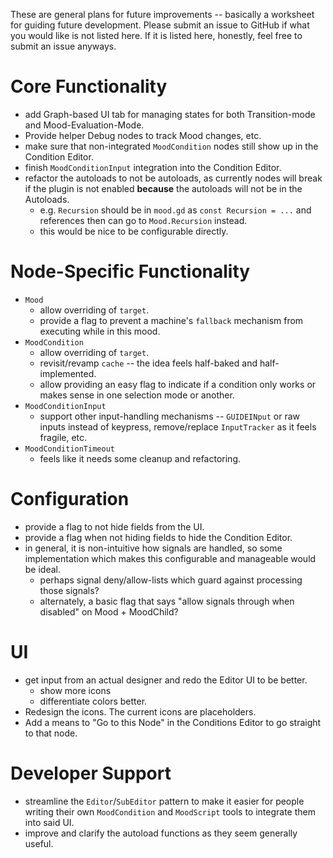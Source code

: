 These are general plans for future improvements -- basically a worksheet for guiding future development. Please submit an issue to GitHub if what you would like is not listed here. If it is listed here, honestly, feel free to submit an issue anyways.
# Core Functionality

* add Graph-based UI tab for managing states for both Transition-mode and Mood-Evaluation-Mode.
* Provide helper Debug nodes to track Mood changes, etc.
* make sure that non-integrated `MoodCondition` nodes still show up in the Condition Editor.
* finish `MoodConditionInput` integration into the Condition Editor.
* refactor the autoloads to not be autoloads, as currently nodes will break if the plugin is not enabled **because** the autoloads will not be in the Autoloads.
	* e.g. `Recursion` should be in `mood.gd` as `const Recursion = ...` and references then can go to `Mood.Recursion` instead.
	* this would be nice to be configurable directly.
# Node-Specific Functionality

* `Mood`
	* allow overriding of `target`.
	* provide a flag to prevent a machine's `fallback` mechanism from executing while in this mood.
* `MoodCondition`
	* allow overriding of `target`.
	* revisit/revamp `cache` -- the idea feels half-baked  and half-implemented.
	* allow providing an easy flag to indicate if a condition only works or makes sense in one selection mode or another.
* `MoodConditionInput`
	* support other input-handling mechanisms -- `GUIDEINput` or raw inputs instead of keypress, remove/replace `InputTracker` as it feels fragile,  etc.
* `MoodConditionTimeout`
	* feels like it needs some cleanup and refactoring.

# Configuration

* provide a flag to not hide fields from the UI.
* provide a flag when not hiding fields to hide the Condition Editor.
*  in general, it is non-intuitive how signals are handled, so some implementation which makes this configurable and manageable would be ideal.
	* perhaps signal deny/allow-lists which guard against processing those signals?
	* alternately, a basic flag that says "allow signals through when disabled" on Mood + MoodChild?
# UI

* get input from an actual designer and redo the Editor UI to be better.
	* show more icons
	* differentiate colors better.
* Redesign the icons. The current icons are placeholders.
* Add a means to "Go to this Node" in the Conditions Editor to go straight to that node.
# Developer Support

* streamline the `Editor`/`SubEditor` pattern to make it easier for people writing their own `MoodCondition` and `MoodScript` tools to integrate them into said UI.
* improve and clarify the autoload functions as they seem generally useful.